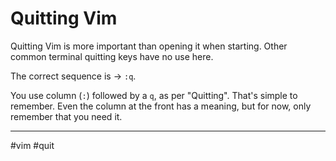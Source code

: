 # Quitting Vim

Quitting Vim is more important than opening it when starting. Other common terminal quitting keys have no use here.

The correct sequence is → `:q`.

You use column (`:`) followed by a `q`, as per "Quitting". That's simple to remember. Even the column at the front has a meaning, but for now, only remember that you need it. 

---

#vim #quit 